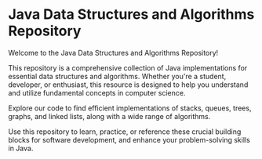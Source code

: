 # Java Data Structures and Algorithms Repository

Welcome to the Java Data Structures and Algorithms Repository! 

This repository is a comprehensive collection of Java implementations for essential data structures and algorithms. Whether you're a student, developer, or enthusiast, this resource is designed to help you understand and utilize fundamental concepts in computer science. 

Explore our code to find efficient implementations of stacks, queues, trees, graphs, and linked lists, along with a wide range of algorithms. 

Use this repository to learn, practice, or reference these crucial building blocks for software development, and enhance your problem-solving skills in Java.

